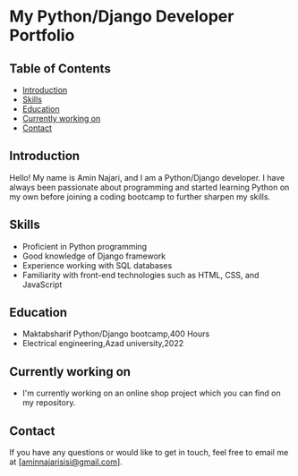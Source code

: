 # My Python/Django Developer Portfolio

## Table of Contents

- [Introduction](#introduction)
- [Skills](#skills)
- [Education](#education)
- [Currently working on](#currently-working-on)
- [Contact](#contact)

## Introduction
Hello! My name is Amin Najari, and I am a  Python/Django developer. I have always been passionate about programming and started learning Python on my own before joining a coding bootcamp to further sharpen my skills.

## Skills
- Proficient in Python programming
- Good knowledge of Django framework
- Experience working with SQL databases
- Familiarity with front-end technologies such as HTML, CSS, and JavaScript

## Education
- Maktabsharif Python/Django bootcamp,400 Hours
- Electrical engineering,Azad university,2022

## Currently working on
- I'm currently working on an online shop project which you can find on my repository.


## Contact
If you have any questions or would like to get in touch, feel free to email me at [aminnajarisisi@gmail.com].



